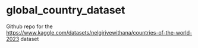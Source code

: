 # global_country_dataset
Github repo for the https://www.kaggle.com/datasets/nelgiriyewithana/countries-of-the-world-2023 dataset
